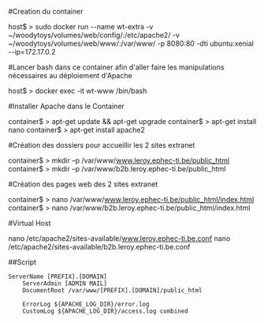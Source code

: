 #Creation du container

host$ > sudo docker run --name wt-extra -v ~/woodytoys/volumes/web/config/:/etc/apache2/ -v ~/woodytoys/volumes/web/www/:/var/www/ -p 8080:80 -dti ubuntu:xenial --ip=172.17.0.2 

#Lancer bash dans ce container afin d'aller faire les manipulations nécessaires au déploiement d'Apache

host$ > docker exec -it wt-www /bin/bash

#Installer Apache dans le Container

container$ > apt-get update && apt-get upgrade
container$ > apt-get install nano
container$ > apt-get install apache2

#Création des dossiers pour accueillir les 2 sites extranet

container$ > mkdir –p /var/www/www.leroy.ephec-ti.be/public_html
container$ > mkdir –p /var/www/b2b.leroy.ephec-ti.be/public_html

#Création des pages web des 2 sites extranet

container$ > nano /var/www/www.leroy.ephec-ti.be/public_html/index.html
container$ > nano /var/www/b2b.leroy.ephec-ti.be/public_html/index.html

#Virtual Host

nano /etc/apache2/sites-available/www.leroy.ephec-ti.be.conf
nano /etc/apache2/sites-available/b2b.leroy.ephec-ti.be.conf

##Script

    ServerName [PREFIX].[DOMAIN]
        ServerAdmin [ADMIN MAIL]
        DocumentRoot /var/www/[PREFIX].[DOMAIN]/public_html

        ErrorLog ${APACHE_LOG_DIR}/error.log
        CustomLog ${APACHE_LOG_DIR}/access.log combined